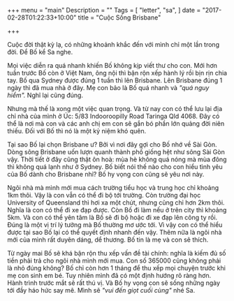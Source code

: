 +++
menu = "main"
Description = ""
Tags = [
  "letter",
  "sa",
]
date = "2017-02-28T01:22:33+10:00"
title = "Cuộc Sống Brisbane"

+++

Cuộc đời thật kỳ lạ, có những khoảnh khắc đến với mình chỉ một lần trong đời. Để Bố kể Sa nghe.

Mọi việc diễn ra quá nhanh khiến Bố không kịp viết thư cho con. Mới hơn tuần trước Bố còn ở Việt Nam, ông nội thì bận rộn xếp hành lý rồi bịn rịn chia tay. Bố qua Sydney được đúng 1 tuần thì lên Brisbane. Lên Brisbane đúng 1 ngày thì đã mua nhà ở đây. Mẹ con bảo là Bố quá nhanh và _"quá nguy hiểm"._ Nghĩ lại cũng đúng.

Nhưng mà thế là xong một việc quan trọng. Và từ nay con có thể lưu lại địa chỉ nhà của mình ở Úc: 5/83 Indooroopilly Road Taringa Qld 4068. Đây có thể là nơi mà con và các anh chị em con sẽ gắn bó phần lớn quảng đời niên thiếu. Đối với Bố thì nó là một kỷ niệm khó quên.

Tại sao Bố lại chọn Brisbane ư? Bởi vì nơi đây gợi cho Bố nhớ về Sài Gòn. Dòng sông Brisbane uốn lượn quanh thành phố giống hệt như sông Sài Gòn vậy. Thời tiết ở đây cũng thật ôn hoà: mùa hè không quá nóng mà mùa đông thì không quá lạnh như ở Sydney. Bố biết nói thế nào cho con hiểu tình yêu của Bố dành cho Brisbane nhỉ? Bố hy vọng con cũng sẽ yêu nơi này.

Ngôi nhà mà mình mới mua cách trường tiểu học và trung học chỉ khoảng 1km thôi. Vậy là con vẫn có thể đi bộ tới trường. Còn trường đại học University of Queensland thì hơi xa một chút, nhưng cũng chỉ hơn 2km thôi. Nghĩa là con có thể đi xe đạp được. Còn Bố đi làm nếu ở trên city thì khoảng 5km. Và con có thể yên tâm là Bố sẽ đi bộ hoặc đi xe đạp lên công ty rồi. Đúng là một vị trí lý tưởng mà Bố thường mơ ước tới. Vì vậy con có thể hiểu được tại sao Bố lại có thể quyết định nhanh đến vậy. Thêm nữa là ngôi nhà mới của mình rất duyên dáng, dể thương. Bố tin là mẹ và con sẽ thích.

Từ ngày mai Bố sẽ khá bận rộn thu xếp vấn đề tài chính: nghĩa là kiếm đủ số tiền phải trả cho ngôi nhà mình mới mua. Con số 365000 cũng không phải là nhỏ đúng không? Bố chỉ còn hơn 1 tháng để thu xếp mọi chuyện trước khi mẹ con sinh em bé. Tuy nhiên mình đã có một định hướng rõ ràng hơn. Hành trình trước mắt sẽ rất thú vị. Và Bố hy vọng con sẽ sống những ngày tới đầy háo hức say mê. Mình sẽ _"vui đến giọt cuối cùng"_ nhé Sa.


